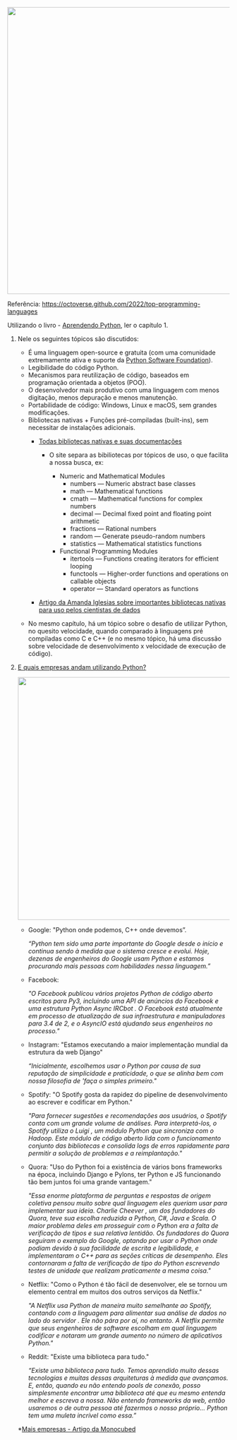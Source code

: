 <p align="center">
    <img src="https://www.cleveroad.com/images/article-previews/python-popularity-on-github-statistics.png" width=650>
</p>

Referência: https://octoverse.github.com/2022/top-programming-languages

Utilizando o livro - [Aprendendo Python](https://github.com/emersonrafaels/python_data_science_roadmap/blob/main/material/Aprendendo%20Python%20(MARK%20LUTZ%2C%20DAVID%20ASCHER).pdf), ler o capítulo 1.

1. Nele os seguintes tópicos são discutidos:

    - É uma linguagem open-source e gratuita (com uma comunidade extremamente ativa e suporte da [Python Software Foundation](https://www.python.org/psf-landing/)).
    - Legibilidade do código Python.
    - Mecanismos para reutilização de código, baseados em programação orientada a objetos (POO).
    - O desenvolvedor mais produtivo com uma linguagem com menos digitação, menos depuração e menos manutenção.
    - Portabilidade de código: Windows, Linux e macOS, sem grandes modificações.
    - Bibliotecas nativas + Funções pré-compiladas (built-ins), sem necessitar de instalações adicionais.
      - [Todas bibliotecas nativas e suas documentações](https://docs.python.org/3/library/)

        * O site separa as bibiliotecas por tópicos de uso, o que facilita a nossa busca, ex:

          - Numeric and Mathematical Modules
            - numbers — Numeric abstract base classes
            - math — Mathematical functions
            - cmath — Mathematical functions for complex numbers
            - decimal — Decimal fixed point and floating point arithmetic
            - fractions — Rational numbers
            - random — Generate pseudo-random numbers
            - statistics — Mathematical statistics functions
          - Functional Programming Modules
            - itertools — Functions creating iterators for efficient looping
            - functools — Higher-order functions and operations on callable objects
            - operator — Standard operators as functions


      - [Artigo da Amanda Iglesias sobre importantes bibliotecas nativas para uso pelos cientistas de dados](https://towardsdatascience.com/the-python-standard-library-modules-you-should-know-as-a-data-scientist-47e1117ca6c8)

    * No mesmo capítulo, há um tópico sobre o desafio de utilizar Python, no quesito velocidade, quando comparado à linguagens pré compiladas como C e C++ (e no mesmo tópico, há uma discussão sobre velocidade de desenvolvimento x velocidade de execução de código).


2. [E quais empresas andam utilizando Python?](https://realpython.com/world-class-companies-using-python/)

    <p align="center">
        <img src="https://www.monocubed.com/wp-content/uploads/2022/04/7-world-class-companies-that-use-python.jpg" width=550>
    </p>

    - Google: "Python onde podemos, C++ onde devemos”.

        *“Python tem sido uma parte importante do Google desde o início e continua sendo à medida que o sistema cresce e evolui. Hoje, dezenas de engenheiros do Google usam Python e estamos procurando mais pessoas com habilidades nessa linguagem.”*
        
    - Facebook:
        
        *"O Facebook publicou vários projetos Python de código aberto escritos para Py3, incluindo uma API de anúncios do Facebook e uma estrutura Python Async IRCbot . O Facebook está atualmente em processo de atualização de sua infraestrutura e manipuladores para 3.4 de 2, e o AsyncIO está ajudando seus engenheiros no processo."*
        
    - Instagram: "Estamos executando a maior implementação mundial da estrutura da web Django"

        *“Inicialmente, escolhemos usar o Python por causa de sua reputação de simplicidade e praticidade, o que se alinha bem com nossa filosofia de 'faça o simples primeiro."*
 
    - Spotify: "O Spotify gosta da rapidez do pipeline de desenvolvimento ao escrever e codificar em Python."

        *"Para fornecer sugestões e recomendações aos usuários, o Spotify conta com um grande volume de análises. Para interpretá-los, o Spotify utiliza o Luigi , um módulo Python que sincroniza com o Hadoop. Este módulo de código aberto lida com o funcionamento conjunto das bibliotecas e consolida logs de erros rapidamente para permitir a solução de problemas e a reimplantação."*
        
    - Quora: "Uso do Python foi a existência de vários bons frameworks na época, incluindo Django e Pylons, ter Python e JS funcionando tão bem juntos foi uma grande vantagem."

        *"Essa enorme plataforma de perguntas e respostas de origem coletiva pensou muito sobre qual linguagem eles queriam usar para implementar sua ideia. Charlie Cheever , um dos fundadores do Quora, teve sua escolha reduzida a Python, C#, Java e Scala. O maior problema deles em prosseguir com o Python era a falta de verificação de tipos e sua relativa lentidão. Os fundadores do Quora seguiram o exemplo do Google, optando por usar o Python onde podiam devido à sua facilidade de escrita e legibilidade, e implementaram o C++ para as seções críticas de desempenho. Eles contornaram a falta de verificação de tipo do Python escrevendo testes de unidade que realizam praticamente a mesma coisa."*
        
    - Netflix: "Como o Python é tão fácil de desenvolver, ele se tornou um elemento central em muitos dos outros serviços da Netflix."

        *"A Netflix usa Python de maneira muito semelhante ao Spotify, contando com a linguagem para alimentar sua análise de dados no lado do servidor . Ele não pára por aí, no entanto. A Netflix permite que seus engenheiros de software escolham em qual linguagem codificar e notaram um grande aumento no número de aplicativos Python."*
        
    - Reddit: "Existe uma biblioteca para tudo."

        *“Existe uma biblioteca para tudo. Temos aprendido muito dessas tecnologias e muitas dessas arquiteturas à medida que avançamos. E, então, quando eu não entendo pools de conexão, posso simplesmente encontrar uma biblioteca até que eu mesmo entenda melhor e escreva a nossa. Não entendo frameworks da web, então usaremos o de outra pessoa até fazermos o nosso próprio... Python tem uma muleta incrível como essa.”*
        
        
    *[Mais empresas - Artigo da Monocubed](https://www.monocubed.com/blog/companies-that-use-python/) 
